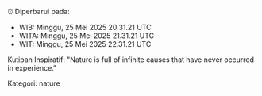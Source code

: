 ⏰ Diperbarui pada:
- WIB: Minggu, 25 Mei 2025 20.31.21 UTC
- WITA: Minggu, 25 Mei 2025 21.31.21 UTC
- WIT: Minggu, 25 Mei 2025 22.31.21 UTC

Kutipan Inspiratif:
"Nature is full of infinite causes that have never occurred in experience."


Kategori: nature

